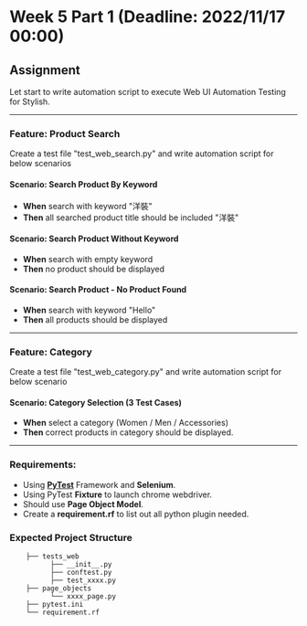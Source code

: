# Week 5 Part 1 (Deadline: 2022/11/17 00:00)

## Assignment
Let start to write automation script to execute Web UI Automation Testing for Stylish.

---
### Feature: Product Search
Create a test file "test_web_search.py" and write automation script for below scenarios

#### Scenario: Search Product By Keyword
- **When** search with keyword "洋裝"
- **Then** all searched product title should be included "洋裝"

#### Scenario: Search Product Without Keyword
- **When** search with empty keyword
- **Then** no product should be displayed 

#### Scenario: Search Product - No Product Found
- **When** search with keyword "Hello"
- **Then** all products should be displayed

---
### Feature: Category
Create a test file "test_web_category.py" and write automation script for below scenario

#### Scenario: Category Selection (3 Test Cases)
- **When** select a category (Women / Men / Accessories)
- **Then** correct products in category should be displayed.

---
### Requirements:
- Using **[PyTest](https://www.tutorialspoint.com/pytest/pytest_quick_guide.htm)** Framework and **Selenium**.
- Using PyTest **Fixture** to launch chrome webdriver.
- Should use **Page Object Model**.
- Create a **requirement.rf** to list out all python plugin needed.

### Expected Project Structure
```
    ├── tests_web
          ├── __init__.py
          ├── conftest.py
          ├── test_xxxx.py
    ├── page_objects
          └── xxxx_page.py
    ├── pytest.ini
    └── requirement.rf
```